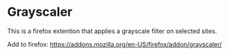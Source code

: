 # Grayscaler
This is a firefox extention that applies a grayscale filter on selected sites.

Add to firefox: https://addons.mozilla.org/en-US/firefox/addon/grayscaler/
